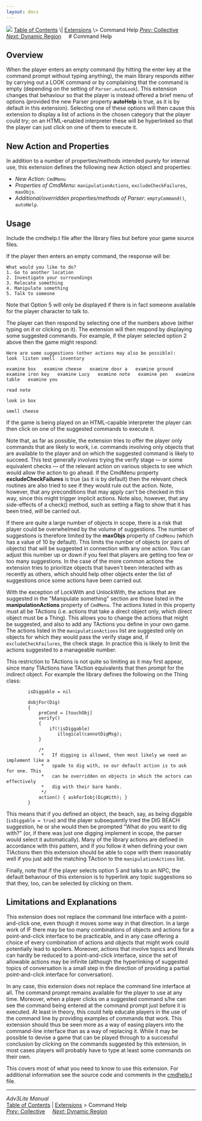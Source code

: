 ```yaml
---
layout: docs
---
```



<img src="../../docs/manual/topbar.jpg" data-border="0" />
<a href="../../docs/manual/toc.html" class="nav">Table of Contents</a> \|
<a href="../../docs/manual/extensions.html" class="nav">Extensions</a> \>
Command Help  
<span class="navnp"><a href="collective.html" class="nav"><em>Prev:</em> Collective</a>
   
<a href="dynregion.html" class="nav"><em>Next:</em> Dynamic Region</a>
    </span>
# Command Help

## Overview

When the player enters an empty command (by hitting the enter key at the
command prompt without typing anything), the main library responds
either by carrying out a LOOK command or by complaining that the command
is empty (depending on the setting of
`Parser.autoLook`). This extension changes that
behaviour so that the player is instead offered a brief menu of options
(provided the new Parser property **autoHelp** is true, as it is by
default in this extension). Selecting one of these options will then
cause this extension to display a list of actions in the chosen category
that the player could try; on an HTML-enabled interpreter these will be
hyperlinked so that the player can just click on one of them to execute
it.

  
<span id="classes"></span>

## New Action and Properties

In addition to a number of properties/methods intended purely for
internal use, this extension defines the following new Action object and
properties:

- *New Action*: `CmdMenu`
- *Properties of CmdMenu*:
  `manipulationActions`,
  `excludeCheckFailures`,
  `maxObjs`.
- *Additional/overridden properties/methods of Parser*:
  `emptyCommand()`,
  `autoHelp`.

  
<span id="usage"></span>

## Usage

Include the cmdhelp.t file after the library files but before your game
source files.

If the player then enters an empty command, the response will be:



    What would you like to do?
    1. Go to another location
    2. Investigate your surroundings
    3. Relocate something
    4. Manipulate something
    5. Talk to someone



Note that Option 5 will only be displayed if there is in fact someone
available for the player character to talk to.

The player can then respond by selecting one of the numbers above
(either typing on it or clicking on it). The extension will then respond
by displaying some suggested commands. For example, if the player
selected option 2 above then the game might respond:



    Here are some suggestions (other actions may also be possible):
    look  listen smell  inventory

    examine box   examine cheese   examine door a   examine ground   examine iron key   examine Lucy   examine note   examine pen   examine table   examine you   

    read note   

    look in box 

    smell cheese   



If the game is being played on an HTML-capable interpreter the player
can then click on one of the suggested commands to execute it.

<span id="exclude"></span>

Note that, as far as possible, the extension tries to offer the player
only commands that are likely to work, i.e. commands involving only
objects that are available to the player and on which the suggested
command is likely to succeed. This test generally involves trying the
verify stage — or some equivalent checks — of the relevant action on
various objects to see which would allow the action to go ahead. If the
CmdMenu property **excludeCheckFailures** is true (as it is by default)
then the relevant check routines are also tried to see if they would
rule out the action. Note, however, that any preconditions that may
apply can't be checked in this way, since this might trigger implicit
actions. Note also, however, that any side-effects of a check() method,
such as setting a flag to show that it has been tried, *will* be carried
out.

If there are quite a large number of objects in scope, there is a risk
that player could be overwhelmed by the volume of suggestions. The
number of suggestions is therefore limited by the **maxObjs** property
of `CmdMenu` (which has a value of 10 by
default). This limits the number of objects (or pairs of objects) that
will be suggested in connection with any one action. You can adjust this
number up or down if you feel that players are getting too few or too
many suggestions. In the case of the more common actions the extension
tries to prioritize objects that haven't been interacted with as
recently as others, which should help other objects enter the list of
suggestions once some actions have been carried out.

With the exception of LockWith and UnlockWith, the actions that are
suggested in the "Manipulate something" section are those listed in the
**manipulationActions** property of `CmdMenu`.
The actions listed in this property must all be TActions (i.e. actions
that take a direct object only, which direct object must be a Thing).
This allows you to change the actions that might be suggested, and also
to add any TActions you define in your own game. The actions listed in
the `manipulationActions` list are suggested
only on objects for which they would pass the verify stage and, if
`excludeCheckFailures`, the check stage. In
practice this is likely to limit the actions suggested to a manageable
number.

This restriction to TActions is not quite so limiting as it may first
appear, since many TIActions have TAction equivalents that then prompt
for the indirect object. For example the library defines the following
on the Thing class:

```
        isDiggable = nil

        dobjFor(Dig)
        {
            preCond = [touchObj]
            verify() 
            {
                if(!isDiggable)
                   illogical(cannotDigMsg); 
            }
            
            /* 
             *   If digging is allowed, then most likely we need an implement like a
             *   spade to dig with, so our default action is to ask for one. This
             *   can be overridden on objects in which the actors can effectively
             *   dig with their bare hands.
             */
            action() { askForIobj(DigWith); }
        } 
```

This means that if you defined an object, the beach, say, as being
diggable (`isDiggable = true`) and the player
subsequently tried the DIG BEACH suggestion, he or she would then be
prompted "What do you want to dig with?" (or, if there was just one
digging implement in scope, the parser would select it automatically).
Many of the library actions are defined in accordance with this pattern,
and if you follow it when defining your own TIActions then this
extension should be able to cope with them reasonably well if you just
add the matching TAction to the
`manipulationActions` list.

Finally, note that if the player selects option 5 and talks to an NPC,
the default behaviour of this extension is to hyperlink any topic
suggestions so that they, too, can be selected by clicking on them.

  
<span id="limitations"></span>

## Limitations and Explanations

This extension does not replace the command line interface with a
point-and-click one, even though it moves some way in that direction. In
a large work of IF there may be too many combinations of objects and
actions for a point-and-click interface to be practicable, and in any
case offering a choice of every combination of actions and objects that
might work could potentially lead to spoilers. Moreover, actions that
involve topics and literals can hardly be reduced to a point-and-click
interface, since the set of allowable actions may be infinite (although
the hyperlinking of suggested topics of conversation is a small step in
the direction of providing a partial point-and-click interface for
conversation).

In any case, this extension does not replace the command line interface
at all. The command prompt remains available for the player to use at
any time. Moreover, when a player clicks on a suggested command s/he can
see the command being entered at the command prompt just before it is
executed. At least in theory, this could help educate players in the use
of the command line by providing examples of commands that work. This
extension should thus be seen more as a way of easing players into the
command-line interface than as a way of replacing it. While it may be
possible to devise a game that can be played through to a successful
conclusion by clicking on the commands suggested by this extension, in
most cases players will probably have to type at least some commands on
their own.

  

This covers most of what you need to know to use this extension. For
additional information see the source code and comments in the
[cmdhelp.t](../cmdhelp.t) file.



------------------------------------------------------------------------



*Adv3Lite Manual*  
<a href="../../docs/manual/toc.html" class="nav">Table of Contents</a> \|
<a href="../../docs/manual/extensions.html" class="nav">Extensions</a> \>
Command Help  
<span class="navnp"><a href="collective.html" class="nav"><em>Prev:</em> Collective</a>
   
<a href="dynregion.html" class="nav"><em>Next:</em> Dynamic Region</a>
    </span>


